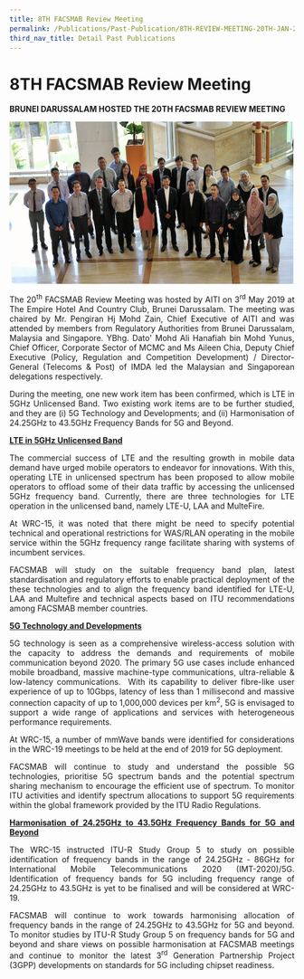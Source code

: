 ```yaml
---
title: 8TH FACSMAB Review Meeting
permalink: /Publications/Past-Publication/8TH-REVIEW-MEETING-20TH-JAN-2009
third_nav_title: Detail Past Publications
---
```

<div class="section-content">
   <h1>8TH FACSMAB Review Meeting</h1>
   <p><strong>BRUNEI DARUSSALAM HOSTED THE 20TH FACSMAB REVIEW MEETING</strong></p>
   <p><strong><img alt="" src="/assets/images/main_banner6_r2_SMALL.jpg" style="width: 502.333px; height: 286.333px;"></strong></p>
   <p style="text-align: justify;"><span>The 20<sup>th</sup> FACSMAB Review Meeting was hosted by AITI on 3<sup>rd</sup> May 2019 at The Empire Hotel And Country Club, Brunei Darussalam. The meeting was chaired by Mr. Pengiran Hj Mohd Zain, Chief Executive of AITI and was attended by members from Regulatory Authorities from Brunei Darussalam, Malaysia and Singapore. YBhg. Dato' Mohd Ali Hanafiah bin Mohd Yunus, Chief Officer, Corporate Sector of MCMC and Ms Aileen Chia, Deputy Chief Executive (Policy, Regulation and Competition Development) / Director-General (Telecoms &amp; Post) of IMDA led the Malaysian and Singaporean delegations respectively. </span></p>
   <p style="text-align: justify;"><span>During the meeting, one new work item has been confirmed, which is LTE in 5GHz Unlicensed Band. Two existing work items are to be further studied, and they are (i) 5G Technology and Developments; and (ii) Harmonisation of 24.25GHz to 43.5GHz Frequency Bands for 5G and Beyond.</span></p>
   <p style="text-align: justify;"><strong><span style="text-decoration: underline;">LTE in 5GHz Unlicensed Band</span></strong></p>
   <p style="text-align: justify;"><span>The commercial success of LTE and the resulting growth in mobile data demand have urged mobile operators to endeavor for innovations. With this, operating LTE in unlicensed spectrum has been proposed to allow mobile operators to offload some of their data traffic by accessing the unlicensed 5GHz frequency band. Currently, there are three technologies for LTE operation in the unlicensed band, namely LTE-U, LAA and MulteFire. </span></p>
   <p style="text-align: justify;"><span>At WRC-15, it was noted that there might be need to specify potential technical and operational restrictions for WAS/RLAN operating in the mobile service within the 5GHz frequency range facilitate sharing with systems of incumbent services.</span></p>
   <p style="text-align: justify;"><span>FACSMAB will study on the suitable frequency band plan, latest standardisation and regulatory efforts to enable practical deployment of the these technologies and to align the frequency band identified for LTE-U, LAA and Multefire and technical aspects based on ITU recommendations among FACSMAB member countries.</span></p>
   <p style="text-align: justify;"><strong><span style="text-decoration: underline;">5G Technology and Developments </span></strong></p>
   <p style="text-align: justify;"><span>5G technology is seen as a comprehensive wireless-access solution with the capacity to address the demands and requirements of mobile communication beyond 2020. The primary 5G use cases include enhanced mobile broadband, massive machine-type communications, ultra-reliable &amp; low-latency communications.&nbsp; With its capability to deliver fibre-like user experience of up to 10Gbps, latency of less than 1 millisecond and massive connection capacity of up to 1,000,000 devices per km<sup>2</sup>, 5G is envisaged to support a wide range of applications and services with heterogeneous performance requirements. </span></p>
   <p style="text-align: justify;"><span>At WRC-15, a number of mmWave bands were identified for considerations in the WRC-19 meetings to be held at the end of 2019 for 5G deployment. </span></p>
   <p style="text-align: justify;"><span>FACSMAB will continue to study and understand the possible 5G technologies, prioritise 5G spectrum bands and the potential spectrum sharing mechanism to encourage the efficient use of spectrum. To monitor ITU activities and identify spectrum allocations to support 5G requirements within the global framework provided by the ITU Radio Regulations.</span></p>
   <p style="text-align: justify;"><strong><span style="text-decoration: underline;">Harmonisation of 24.25GHz to 43.5GHz Frequency Bands for 5G and Beyond</span></strong></p>
   <p style="text-align: justify;"><span>The WRC-15 instructed ITU-R Study Group 5 to study on possible identification of frequency bands in the range of 24.25GHz - 86GHz for International Mobile Telecommunications 2020 (IMT-2020)/5G. Identification of frequency bands for 5G including frequency range of 24.25GHz to 43.5GHz is yet to be finalised and will be considered at WRC-19. </span></p>
   <p style="text-align: justify;"><span>FACSMAB will continue to work towards harmonising allocation of frequency bands in the range of 24.25GHz to 43.5GHz for 5G and beyond. To monitor studies by ITU-R Study Group 5 on frequency bands for 5G and beyond and share views on possible harmonisation at FACSMAB meetings and continue to monitor the latest 3<sup>rd</sup> Generation Partnership Project (3GPP) developments on standards for 5G including chipset readiness.</span></p>
   <p style="text-align: justify;"><span>&nbsp;</span></p>
   <p></p>
</div>
